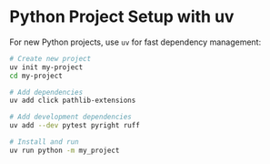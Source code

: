# Python Project Setup with uv

For new Python projects, use `uv` for fast dependency management:

```bash
# Create new project
uv init my-project
cd my-project

# Add dependencies
uv add click pathlib-extensions

# Add development dependencies
uv add --dev pytest pyright ruff

# Install and run
uv run python -m my_project
```
